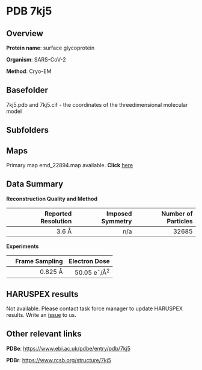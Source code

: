 # PDB 7kj5

## Overview

**Protein name**: surface glycoprotein

**Organism**: SARS-CoV-2

**Method**: Cryo-EM



## Basefolder

7kj5.pdb and 7kj5.cif - the coordinates of the threedimensional molecular model

## Subfolders









## Maps

Primary map emd_22894.map available. **Click** [here](http://ftp.wwpdb.org/pub/emdb/structures/EMD-22894/map/) 

## Data Summary
**Reconstruction Quality and Method**

|   | Reported Resolution | Imposed Symmetry | Number of Particles |
|---|-------------:|----------------:|--------------:|
|   |3.6 Å|n/a|32685|

**Experiments**

|   | Frame Sampling | Electron Dose |
|---|-------------:|----------------:|
|   |0.825 Å|50.05 e<sup>-</sup>/Å<sup>2</sup>|

## HARUSPEX results

Not available. Please contact task force manager to update HARUSPEX results. Write an [issue](https://github.com/thorn-lab/coronavirus_structural_task_force/issues) to us.

## Other relevant links 
**PDBe**:  https://www.ebi.ac.uk/pdbe/entry/pdb/7kj5
 
**PDBr**: https://www.rcsb.org/structure/7kj5 
